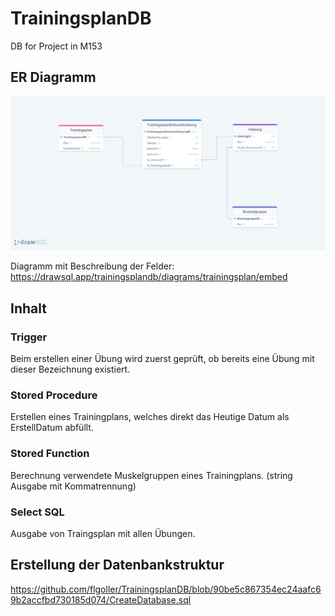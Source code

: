 # TrainingsplanDB
DB for Project in M153
## ER Diagramm
<img src="/Relationalesmodell.png" alt="Alt text" title="Optional title">

Diagramm mit Beschreibung der Felder:
https://drawsql.app/trainingsplandb/diagrams/trainingsplan/embed


## Inhalt
### Trigger
Beim erstellen einer Übung wird zuerst geprüft, ob bereits eine Übung mit dieser Bezeichnung existiert.

### Stored Procedure
Erstellen eines Trainingplans, welches direkt das Heutige Datum als ErstellDatum abfüllt.

### Stored Function
Berechnung verwendete Muskelgruppen eines Trainingplans. (string Ausgabe mit Kommatrennung)

### Select SQL
Ausgabe von Traingsplan mit allen Übungen.

## Erstellung der Datenbankstruktur
https://github.com/flgoller/TrainingsplanDB/blob/90be5c867354ec24aafc69b2accfbd730185d074/CreateDatabase.sql
